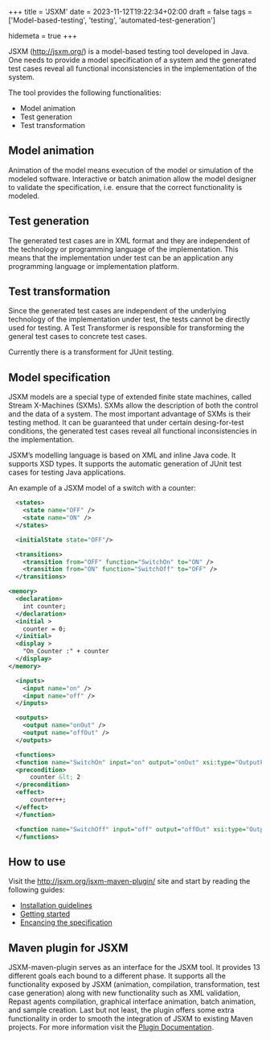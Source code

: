 +++
title = 'JSXM'
date = 2023-11-12T19:22:34+02:00
draft = false
tags = ['Model-based-testing', 'testing', 'automated-test-generation']

hidemeta = true
+++

JSXM (http://jsxm.org/) is a model-based testing tool developed in Java. One needs to provide a model specification of a system and the generated test cases reveal all functional inconsistencies in the implementation of the system.

The tool provides the following functionalities:

- Model animation
- Test generation
- Test transformation

## Model animation

Animation of the model means execution of the model or simulation of the modeled software. Interactive or batch animation allow the model designer to validate the specification, i.e. ensure that the correct functionality is modeled.

## Test generation

The generated test cases are in XML format and they are independent of the technology or programming language of the implementation. This means that the implementation under test can be an application any programming language or implementation platform.

## Test transformation

Since the generated test cases are independent of the underlying technology of the implementation under test, the tests cannot be directly used for testing. A Test Transformer is responsible for transforming the general test cases to concrete test cases.

Currently there is a transforment for JUnit testing.

## Model specification

JSXM models are a special type of extended finite state machines, called Stream X-Machines (SXMs). SXMs allow the description of both the control and the data of a system. The most important advantage of SXMs is their testing method. It can be guaranteed that under certain desing-for-test conditions, the generated test cases reveal all functional inconsistencies in the implementation.

JSXM’s modelling language is based on XML and inline Java code. It supports XSD types. It supports the automatic generation of JUnit test cases for testing Java applications.

An example of a JSXM model of a switch with a counter:

```xml
  <states>
    <state name="OFF" />
    <state name="ON" />
  </states>

  <initialState state="OFF"/>

  <transitions>
    <transition from="OFF" function="SwitchOn" to="ON" />
    <transition from="ON" function="SwitchOff" to="OFF" />
  </transitions>

<memory>
  <declaration>
    int counter;
  </declaration>
  <initial >
    counter = 0;
  </initial>
  <display >
    "On_Counter :" + counter
  </display>
</memory>

  <inputs>
    <input name="on" />
    <input name="off" />
  </inputs>

  <outputs>
    <output name="onOut" />
    <output name="offOut" />
  </outputs>

  <functions>
  <function name="SwitchOn" input="on" output="onOut" xsi:type="OutputFunction" >
  <precondition>
      counter &lt; 2
  </precondition>
  <effect>
      counter++;
  </effect>
  </function>

  <function name="SwitchOff" input="off" output="offOut" xsi:type="OutputFunction" />
  </functions>
```

## How to use

Visit the http://jsxm.org/jsxm-maven-plugin/ site and start by reading the following guides:

- [Installation guidelines](http://jsxm.org/jsxm-maven-plugin/guide/installation.html)
- [Getting started](http://jsxm.org/jsxm-maven-plugin/guide/start.html)
- [Encancing the specification](http://jsxm.org/jsxm-maven-plugin/guide/start_2nd.html)

## Maven plugin for JSXM

JSXM-maven-plugin serves as an interface for the JSXM tool. It provides 13 different goals each bound to a different phase. It supports all the functionality exposed by JSXM (animation, compilation, transformation, test case generation) along with new functionality such as XML validation, Repast agents compilation, graphical interface animation, batch animation, and sample creation. Last but not least, the plugin offers some extra functionality in order to smooth the integration of JSXM to existing Maven projects. For more information visit the [Plugin Documentation](http://jsxm.org/jsxm-maven-plugin/plugin-info.html#/Plugin_Documentation).
